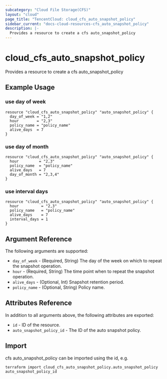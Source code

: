 ```yaml
---
subcategory: "Cloud File Storage(CFS)"
layout: "cloud"
page_title: "TencentCloud: cloud_cfs_auto_snapshot_policy"
sidebar_current: "docs-cloud-resources-cfs_auto_snapshot_policy"
description: |-
  Provides a resource to create a cfs auto_snapshot_policy
---
```


# cloud_cfs_auto_snapshot_policy

Provides a resource to create a cfs auto_snapshot_policy

## Example Usage

### use day of week

```hcl
resource "cloud_cfs_auto_snapshot_policy" "auto_snapshot_policy" {
  day_of_week = "1,2"
  hour        = "2,3"
  policy_name = "policy_name"
  alive_days  = 7
}
```

### use day of month

```hcl
resource "cloud_cfs_auto_snapshot_policy" "auto_snapshot_policy" {
  hour         = "2,3"
  policy_name  = "policy_name"
  alive_days   = 7
  day_of_month = "2,3,4"
}
```

### use interval days

```hcl
resource "cloud_cfs_auto_snapshot_policy" "auto_snapshot_policy" {
  hour          = "2,3"
  policy_name   = "policy_name"
  alive_days    = 7
  interval_days = 1
}
```

## Argument Reference

The following arguments are supported:

* `day_of_week` - (Required, String) The day of the week on which to repeat the snapshot operation.
* `hour` - (Required, String) The time point when to repeat the snapshot operation.
* `alive_days` - (Optional, Int) Snapshot retention period.
* `policy_name` - (Optional, String) Policy name.

## Attributes Reference

In addition to all arguments above, the following attributes are exported:

* `id` - ID of the resource.
* `auto_snapshot_policy_id` - The ID of the auto snapshot policy.


## Import

cfs auto_snapshot_policy can be imported using the id, e.g.

```
terraform import cloud_cfs_auto_snapshot_policy.auto_snapshot_policy auto_snapshot_policy_id
```

